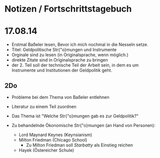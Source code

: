 # Notizen / Fortschrittstagebuch

# 17.08.14

- Erstmal Baßeler lesen, Bevor ich mich nochmal in die Nesseln setze.
- Titel: Geldpolitische Str{\"o}mungen und Instrumente
- Orginale sind zu lesen (in Originalsprache, wenn möglich.)
- direkte Zitate sind in Originalsprache zu bringen
- der 2. Teil soll der technische Teil der Arbeit sein, in dem es um Instrumente und Institutionen der Geldpolitik geht.

## 2Do
- Probleme bei dem Thema von Baßeler entlehnen
- Literatur zu einem Teil zuordnen
- Das Thema ist "Welche Str{\"o}mungen gab es zur Geldpolitik?"

- Zu behandelnde Ökonomische Str{\"o}mungen (an Hand von Personen):
  + Lord Maynard Keynes (Keynsianism)
  + Milton Friedman (Chicago School)
      * Zu Milton Friedman soll *Starbatty* als Einstieg reichen
  + Hayek (Östereicher Schule)

